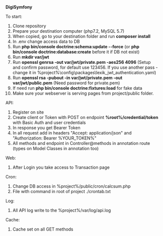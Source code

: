 **DigiSymfony**

To start:

1. Clone repository
2. Prepare your destination computer (php7.2, MySQL 5.7)
3. When copied, go to your destination folder and run **composer install**
4. In .env change access data to DB
5. Run   **php bin/console doctrine:schema:update --force** (or **php bin/console doctrine:database:create** before it if DB not exist)
6. Run **mkdir var/jwt**
7. Run **openssl genrsa -out var/jwt/private.pem -aes256 4096** (Setup and confirm password, for default use 123456. If you use another pass - change it in %project%\config\packages\lexik_jwt_authentication.yaml)
8. Run **openssl rsa -pubout -in var/jwt/private.pem -out var/jwt/public.pem** (Need password for private.pem)
9. If need run **php bin/console doctrine:fixtures:load** for fake data
10. Make sure your webserver is serving pages from project/public folder.

API:

1. Register on site
2. Create client or Token with POST on endpoint **%root%/credential/token** with Basic Auth and user credentials
3. In response you get Bearer Token
4. In all request add in headers "Accept: application/json" and "Authorization: Bearer %YOUR_TOKEN%"
5. All methods and endpoint in  Controller@methods in annotation route (types on Model Classes in annotation too)

Web:

1. After Login  you take access to Transaction page

Cron:

1. Change DB access in %project%/public/cron/calcsum.php
2. File with command in root of project ./crontab.txt

Log:
1. All API log write to the %project%/var/log/api.log

Cache:
1. Cache set on all GET methods 